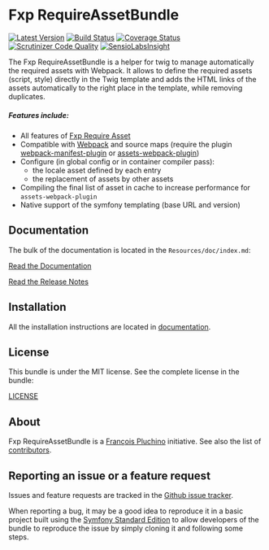 Fxp RequireAssetBundle
======================

[![Latest Version](https://img.shields.io/packagist/v/fxp/require-asset-bundle.svg)](https://packagist.org/packages/fxp/require-asset-bundle)
[![Build Status](https://img.shields.io/travis/fxpio/fxp-require-asset-bundle/master.svg)](https://travis-ci.org/fxpio/fxp-require-asset-bundle)
[![Coverage Status](https://img.shields.io/coveralls/fxpio/fxp-require-asset-bundle/master.svg)](https://coveralls.io/r/fxpio/fxp-require-asset-bundle?branch=master)
[![Scrutinizer Code Quality](https://img.shields.io/scrutinizer/g/fxpio/fxp-require-asset-bundle/master.svg)](https://scrutinizer-ci.com/g/fxpio/fxp-require-asset-bundle?branch=master)
[![SensioLabsInsight](https://img.shields.io/sensiolabs/i/6819d453-7c5c-447f-ba5d-58e25409ac2d.svg)](https://insight.sensiolabs.com/projects/6819d453-7c5c-447f-ba5d-58e25409ac2d)

The Fxp RequireAssetBundle is a helper for twig to manage automatically the required assets
with Webpack. It allows to define the required assets (script, style) directly
in the Twig template and adds the HTML links of the assets automatically to the
right place in the template, while removing duplicates.

##### Features include:

- All features of [Fxp Require Asset](https://github.com/fxpio/fxp-require-asset)
- Compatible with [Webpack](https://webpack.js.org) and source maps (require the plugin
  [webpack-manifest-plugin](https://github.com/danethurber/webpack-manifest-plugin) or
  [assets-webpack-plugin](https://github.com/kossnocorp/assets-webpack-plugin))
- Configure (in global config or in container compiler pass):
  - the locale asset defined by each entry
  - the replacement of assets by other assets
- Compiling the final list of asset in cache to increase performance for `assets-webpack-plugin`
- Native support of the symfony templating (base URL and version)

Documentation
-------------

The bulk of the documentation is located in the `Resources/doc/index.md`:

[Read the Documentation](Resources/doc/index.md)

[Read the Release Notes](https://github.com/fxpio/fxp-require-asset-bundle/releases)

Installation
------------

All the installation instructions are located in [documentation](Resources/doc/index.md).

License
-------

This bundle is under the MIT license. See the complete license in the bundle:

[LICENSE](LICENSE)

About
-----

Fxp RequireAssetBundle is a [François Pluchino](https://github.com/francoispluchino) initiative.
See also the list of [contributors](https://github.com/fxpio/fxp-require-asset-bundle/contributors).

Reporting an issue or a feature request
---------------------------------------

Issues and feature requests are tracked in the [Github issue tracker](https://github.com/fxpio/fxp-require-asset-bundle/issues).

When reporting a bug, it may be a good idea to reproduce it in a basic project
built using the [Symfony Standard Edition](https://github.com/symfony/symfony-standard)
to allow developers of the bundle to reproduce the issue by simply cloning it
and following some steps.
